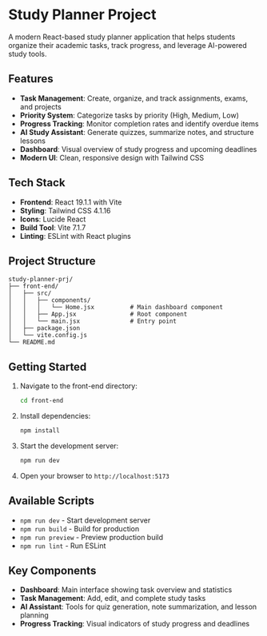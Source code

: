 # Study Planner Project

A modern React-based study planner application that helps students organize their academic tasks, track progress, and leverage AI-powered study tools.

## Features

- **Task Management**: Create, organize, and track assignments, exams, and projects
- **Priority System**: Categorize tasks by priority (High, Medium, Low)
- **Progress Tracking**: Monitor completion rates and identify overdue items
- **AI Study Assistant**: Generate quizzes, summarize notes, and structure lessons
- **Dashboard**: Visual overview of study progress and upcoming deadlines
- **Modern UI**: Clean, responsive design with Tailwind CSS

## Tech Stack

- **Frontend**: React 19.1.1 with Vite
- **Styling**: Tailwind CSS 4.1.16
- **Icons**: Lucide React
- **Build Tool**: Vite 7.1.7
- **Linting**: ESLint with React plugins

## Project Structure

```
study-planner-prj/
├── front-end/
│   ├── src/
│   │   ├── components/
│   │   │   └── Home.jsx          # Main dashboard component
│   │   ├── App.jsx               # Root component
│   │   └── main.jsx              # Entry point
│   ├── package.json
│   └── vite.config.js
└── README.md
```

## Getting Started

1. Navigate to the front-end directory:
   ```bash
   cd front-end
   ```

2. Install dependencies:
   ```bash
   npm install
   ```

3. Start the development server:
   ```bash
   npm run dev
   ```

4. Open your browser to `http://localhost:5173`

## Available Scripts

- `npm run dev` - Start development server
- `npm run build` - Build for production
- `npm run preview` - Preview production build
- `npm run lint` - Run ESLint

## Key Components

- **Dashboard**: Main interface showing task overview and statistics
- **Task Management**: Add, edit, and complete study tasks
- **AI Assistant**: Tools for quiz generation, note summarization, and lesson planning
- **Progress Tracking**: Visual indicators of study progress and deadlines
